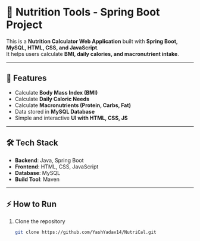# 🍎 Nutrition Tools - Spring Boot Project

This is a **Nutrition Calculator Web Application** built with **Spring Boot, MySQL, HTML, CSS, and JavaScript**.  
It helps users calculate **BMI, daily calories, and macronutrient intake**.

---

## 🚀 Features
- Calculate **Body Mass Index (BMI)**  
- Calculate **Daily Caloric Needs**  
- Calculate **Macronutrients (Protein, Carbs, Fat)**  
- Data stored in **MySQL Database**  
- Simple and interactive **UI with HTML, CSS, JS**

---

## 🛠️ Tech Stack
- **Backend**: Java, Spring Boot  
- **Frontend**: HTML, CSS, JavaScript  
- **Database**: MySQL  
- **Build Tool**: Maven  

---

## ⚡ How to Run
1. Clone the repository  
   ```bash
   git clone https://github.com/YashYadav14/NutriCal.git

